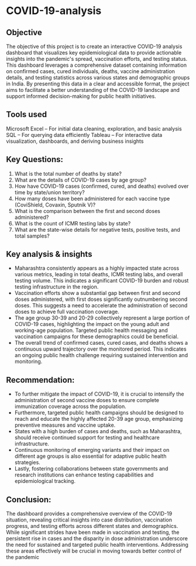 # COVID-19-analysis

## Objective
The objective of this project is to create an interactive COVID-19 analysis dashboard that visualizes key epidemiological data to provide actionable insights into the pandemic's spread, vaccination efforts, and testing status. 
This dashboard leverages a comprehensive dataset containing information on confirmed cases, cured individuals, deaths, vaccine administration details, and testing statistics across various states and demographic groups in India. By presenting this data in a clear and accessible format, the project aims to facilitate a better understanding of the COVID-19 landscape and support informed decision-making for public health initiatives.

## Tools used
Microsoft Excel – For initial data cleaning, exploration, and basic analysis
SQL – For querying data efficiently
Tableau – For interactive data visualization, dashboards, and deriving business insights

## Key Questions:

1. What is the total number of deaths by state? 
2. What are the details of COVID-19 cases by age group? 
3. How have COVID-19 cases (confirmed, cured, and deaths) evolved over time by state/union territory? 
4. How many doses have been administered for each vaccine type (CoviShield, Covaxin, Sputnik V)? 
5. What is the comparison between the first and second doses administered? 
6. What is the count of ICMR testing labs by state? 
7. What are the state-wise details for negative tests, positive tests, and total samples? 

## Key analysis & insights 

- Maharashtra consistently appears as a highly impacted state across various metrics, leading in total deaths, ICMR testing labs, and overall testing volume. This indicates a significant COVID-19 burden and robust testing infrastructure in the region.
- Vaccination efforts show a substantial gap between first and second doses administered, with first doses significantly outnumbering second doses. This suggests a need to accelerate the administration of second doses to achieve full vaccination coverage.
- The age group 30-39 and 20-29 collectively represent a large portion of COVID-19 cases, highlighting the impact on the young adult and working-age population. Targeted public health messaging and vaccination campaigns for these demographics could be beneficial.
- The overall trend of confirmed cases, cured cases, and deaths shows a continuous upward trajectory over the monitored period. This indicates an ongoing public health challenge requiring sustained intervention and monitoring.

## Recommendation:

- To further mitigate the impact of COVID-19, it is crucial to intensify the administration of second vaccine doses to ensure complete immunization coverage across the population.
- Furthermore, targeted public health campaigns should be designed to reach and educate the highly affected 20-39 age group, emphasizing preventive measures and vaccine uptake.
- States with a high burden of cases and deaths, such as Maharashtra, should receive continued support for testing and healthcare infrastructure.
- Continuous monitoring of emerging variants and their impact on different age groups is also essential for adaptive public health strategies.
- Lastly, fostering collaborations between state governments and research institutions can enhance testing capabilities and epidemiological tracking.

## Conclusion:

The dashboard provides a comprehensive overview of the COVID-19 situation, revealing critical insights into case distribution, vaccination progress, and testing efforts across different states and demographics. While significant strides have been made in vaccination and testing, the persistent rise in cases and the disparity in dose administration underscore the need for sustained and targeted public health interventions. Addressing these areas effectively will be crucial in moving towards better control of the pandemic
